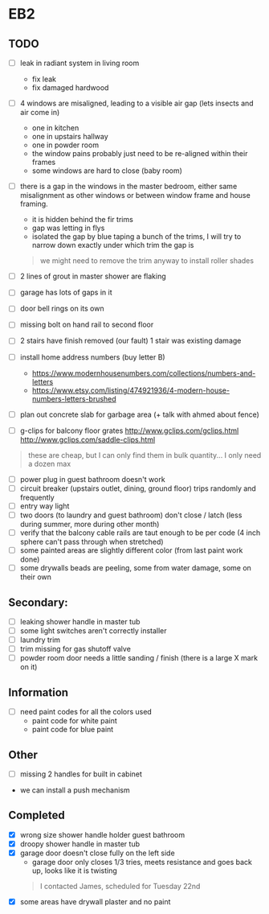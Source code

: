 # EB2

## TODO
- [ ] leak in radiant system in living room
  - fix leak
  - fix damaged hardwood

- [ ] 4 windows are misaligned, leading to a visible air gap (lets insects and air come in)
  - one in kitchen
  - one in upstairs hallway
  - one in powder room
  - the window pains probably just need to be re-aligned within their frames
  - some windows are hard to close (baby room)

- [ ] there is a gap in the windows in the master bedroom, either same misalignment as other windows or between window frame and house framing.
  - it is hidden behind the fir trims
  - gap was letting in flys
  - isolated the gap by blue taping a bunch of the trims, I will try to narrow down exactly under which trim the gap is
  > we might need to remove the trim anyway to install roller shades

- [ ] 2 lines of grout in master shower are flaking
- [ ] garage has lots of gaps in it
- [ ] door bell rings on its own
- [ ] missing bolt on hand rail to second floor
- [ ] 2 stairs have finish removed (our fault) 1 stair was existing damage
- [ ] install home address numbers (buy letter B)
  - https://www.modernhousenumbers.com/collections/numbers-and-letters
  - https://www.etsy.com/listing/474921936/4-modern-house-numbers-letters-brushed
- [ ] plan out concrete slab for garbage area (+ talk with ahmed about fence)
- [ ] g-clips for balcony floor grates
http://www.gclips.com/gclips.html
http://www.gclips.com/saddle-clips.html
> these are cheap, but I can only find them in bulk quantity... I only need a dozen max
- [ ] power plug in guest bathroom doesn't work
- [ ] circuit breaker (upstairs outlet, dining, ground floor) trips randomly and frequently
- [ ] entry way light
- [ ] two doors (to laundry and guest bathroom) don't close / latch (less during summer, more during other month)
- [ ] verify that the balcony cable rails are taut enough to be per code (4 inch sphere can't pass through when stretched)
- [ ] some painted areas are slightly different color (from last paint work done)
- [ ] some drywalls beads are peeling, some from water damage, some on their own

## Secondary:

- [ ] leaking shower handle in master tub
- [ ] some light switches aren't correctly installer
- [ ] laundry trim
- [ ] trim missing for gas shutoff valve
- [ ] powder room door needs a little sanding / finish (there is a large X mark on it)

## Information
- [ ] need paint codes for all the colors used
  - paint code for white paint
  - paint code for blue paint

## Other
- [ ] missing 2 handles for built in cabinet
- we can install a push mechanism

## Completed
- [x] wrong size shower handle holder guest bathroom
- [x] droopy shower handle in master tub
- [x] garage door doesn't close fully on the left side
  - garage door only closes 1/3 tries, meets resistance and goes back up, looks like it is twisting
  > I contacted James, scheduled for Tuesday 22nd
- [x] some areas have drywall plaster and no paint
